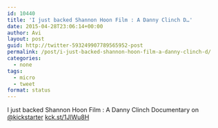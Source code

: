 ```yaml
---
id: 10440
title: 'I just backed Shannon Hoon Film : A Danny Clinch D…'
date: 2015-04-28T23:06:14+00:00
author: Avi
layout: post
guid: http://twitter-593249907789565952-post
permalink: /post/i-just-backed-shannon-hoon-film-a-danny-clinch-d/
categories:
  - none
tags:
  - micro
  - tweet
format: status
---
```

I just backed Shannon Hoon Film : A Danny Clinch Documentary on [@kickstarter](http://twitter.com/kickstarter) [kck.st/1JlWu8H](http://kck.st/1JlWu8H)